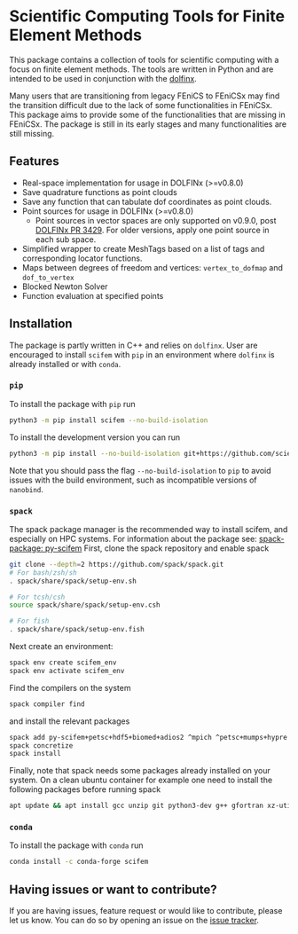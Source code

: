 # Scientific Computing Tools for Finite Element Methods

This package contains a collection of tools for scientific computing with a focus on finite element methods. The tools are written in Python and are intended to be used in conjunction with the [dolfinx](https://github.com/FEniCS/dolfinx).

Many users that are transitioning from legacy FEniCS to FEniCSx may find the transition difficult due to the lack of some functionalities in FEniCSx.
This package aims to provide some of the functionalities that are missing in FEniCSx.
The package is still in its early stages and many functionalities are still missing.

## Features

- Real-space implementation for usage in DOLFINx (>=v0.8.0)
- Save quadrature functions as point clouds
- Save any function that can tabulate dof coordinates as point clouds.
- Point sources for usage in DOLFINx (>=v0.8.0)
  - Point sources in vector spaces are only supported on v0.9.0, post [DOLFINx PR 3429](https://github.com/FEniCS/dolfinx/pull/3429).
    For older versions, apply one point source in each sub space.
- Simplified wrapper to create MeshTags based on a list of tags and corresponding locator functions.
- Maps between degrees of freedom and vertices: `vertex_to_dofmap` and `dof_to_vertex`
- Blocked Newton Solver
- Function evaluation at specified points

## Installation

The package is partly written in C++ and relies on `dolfinx`. User are encouraged to install `scifem` with `pip` in an environment where `dolfinx` is already installed or with `conda`.

### `pip`
To install the package with `pip` run

```bash
python3 -m pip install scifem --no-build-isolation
```

To install the development version you can run

```bash
python3 -m pip install --no-build-isolation git+https://github.com/scientificcomputing/scifem.git
```

Note that you should pass the flag `--no-build-isolation` to `pip` to avoid issues with the build environment, such as incompatible versions of `nanobind`.

### `spack`
The spack package manager is the recommended way to install scifem, and especially on HPC systems.
For information about the package see: [spack-package: py-scifem](https://packages.spack.io/package.html?name=py-scifem)
First, clone the spack repository and enable spack

```bash
git clone --depth=2 https://github.com/spack/spack.git
# For bash/zsh/sh
. spack/share/spack/setup-env.sh

# For tcsh/csh
source spack/share/spack/setup-env.csh

# For fish
. spack/share/spack/setup-env.fish
```

Next create an environment:

```bash
spack env create scifem_env
spack env activate scifem_env
```
Find the compilers on the system
```bash
spack compiler find
```

and install the relevant packages
```bash
spack add py-scifem+petsc+hdf5+biomed+adios2 ^mpich ^petsc+mumps+hypre ^py-fenics-dolfinx+petsc4py
spack concretize
spack install
```
Finally, note that spack needs some packages already installed on your system. On a clean ubuntu container for example one need to install the following packages before running spack
```bash
apt update && apt install gcc unzip git python3-dev g++ gfortran xz-utils -y
```
### `conda`

To install the package with `conda` run

```bash
conda install -c conda-forge scifem
```





## Having issues or want to contribute?

If you are having issues, feature request or would like to contribute, please let us know. You can do so by opening an issue on the [issue tracker](https://github.com/scientificcomputing/scifem/issues).
